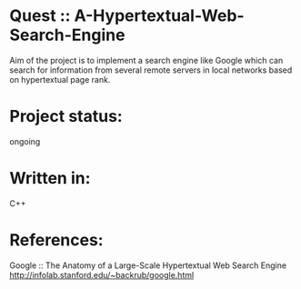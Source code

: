 # Quest :: A-Hypertextual-Web-Search-Engine 
   Aim of the project is to implement a search engine like Google which can search for information from several remote servers in local networks based on hypertextual page rank.
# Project status:
   ongoing
# Written in:
   C++  
# References:
   Google :: The Anatomy of a Large-Scale Hypertextual Web Search Engine </br>
   http://infolab.stanford.edu/~backrub/google.html
